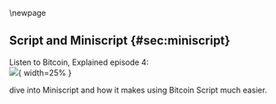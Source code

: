 \newpage
## Script and Miniscript {#sec:miniscript}

Listen to Bitcoin, Explained episode 4:\
![](qr/04.png){ width=25% }

dive into Miniscript and how it makes using Bitcoin Script much easier.

<!-- Helpful Links:
* https://bitcoinmagazine.com/articles/miniscript-how-blockstream-engineers-are-making-bitcoin-programming-easyer (Aaron quotes Poelstra from this article)
* Andrew Poelstra on script and miniscript (mentioned at the end of the episode) https://www.youtube.com/watch?v=_v1lECxNDiM
* list of Bitcoin script op codes: https://en.bitcoin.it/wiki/Script
  * also shows a table of the "OP_DUP OP_HASH160 <pubKeyHash> OP_EQUALVERIFY OP_CHECKSIG" flow I describe
* Miniscript definition and playground: http://bitcoin.sipa.be/miniscript/
  * 33 fragments (words in my analogy)
  * Bitcoin script has
* Blog explaining The DAO smart contract bug, hack and subsequent fork: https://ogucluturk.medium.com/the-dao-hack-explained-unfortunate-take-off-of-smart-contracts-2bd8c8db3562
*
-->

<!-- Fragment from episode 2 that explains script:

Aaron van Wirdum:

Part one. Part one is: pay to script hash to X H, which was itself protocol upgrades, which activated on Bitcoin. I'm pretty sure it was 2012. So let's get into what it is. Do you want to take a lead?



Sjors Provoost:

Yes, I will. Okay. So when you receive, when you want to receive Bitcoin, you tell the other person how to send that Bitcoin and you do that by adding some constraints.



Aaron van Wirdum:

Right. Which sounds like... Which sounds like a bad thing.



Sjors Provoost:

But it's not, it's an awesome thing. Constraints are great. So basically people tend to think about a wallet and it's not really a well chosen word because it's like a wallet, but everybody can touch whatever is inside your wallet. And so the constraint that people tend to add is, "Only I can spend these coins."



Aaron van Wirdum:

Right. Or to be more precise, these coins can only be spent if it includes, if the transaction includes a signature that's made with this specific public key.



Sjors Provoost:

Right. So what you do is you tell the other person, "Here's my public key," or the hash of the public key, and put that on the blockchain with the note on it that only the owner of that public key can spend it. And that's what you mean by sending to me. So you're not really sending me a file or anything. You're just publishing something on the blockchain that says, "Whoever has this public key can now spend these coins." And that happens to be the recipients public key.



Aaron van Wirdum:

Right, so that's a very common type of constraint. There are all sorts of other types of constraints, for example.



Sjors Provoost:

Right, because this constraint is expressed as a script and a script can say a lot of different things. It could also say, well, "I can spend this, but my mom also needs to sign it. But after 35 years, maybe I can sign it alone."



Aaron van Wirdum:

Yeah. So it's possible to send Bitcoins to someone, or to put it differently, to receive Bitcoins and do this under certain constraints. And this can be multiple constraints.



Sjors Provoost:

Yes.



Aaron van Wirdum:

So either me and my mom have to sign it or I can sign it alone after 35 years. Or my mom can sign it alone, can spend it alone, if she has some sort of secret which I could put on my will. Or I'm just sort of thinking out loud here, but you can have several different constraints. And if you want to spend the money, you only need to fulfill one of these constraints and you can sort of pick one and that's the one you publish.



Sjors Provoost:

Yeah.



Aaron van Wirdum:

That's the one that blockchain and the world will recognizes. That's the one's using out of several that it could have used.



Sjors Provoost:

Yeah. But to go back to why script hash, because it's paid to script hash, not paid to script. If I want to send, if I want to receive coins from you, I would have to tell you exactly what script to use. And it's kind of weird because now I'm telling you how I want to spend my coins. And if this was put in an address, it'd be very long address.



Aaron van Wirdum:

Yes. And not only how you want to spend your coins, but all the different ways in which your coins could potentially be spent.



Sjors Provoost:

Yeah.



Aaron van Wirdum:

Even if you don't use them.



Sjors Provoost:

Yes. And so the idea is now, instead of sending to the script, you send to the hash of the script. So I'm giving you... You're giving me, because you want money from me, you're giving me the hash of your script, which is always the same length and happens to be the same length of a normal address, so the address will start with a 3 rather than a 1, but otherwise they will look kind of the same. And for you, you just copy paste it, put it in your Bitcoin wallet, send money to it. And it works. Now when I want to spend that money, now I need to reveal the actual script. But that's my wallet that has to do that. So I don't have to bother anyone else with the complexity of remembering what the script was and correctly sending to it.



Aaron van Wirdum:

Yes. Yeah, I was skipping ahead one step just now. But yeah, that's the point we're trying to explain here is that if you receive money, you only got to share a hash. The person that's sending you doesn't need to care what this hash actually hides. And then only when you spend the coins, do you need to reveal the different ways in which you couldn't spend it or the single way in which you could spend it, whatever.



Sjors Provoost:

And so from a privacy point of view, that's much better than immediately putting the script on the chain.

(the episode continues to explain how Taproot offers even better privacy in this regard. We could hint to that by referring to @sec:taproot_basics, which covers the rest of episode 2)
-->

<!-- Episode 4 on script and Miniscript:

Aaron:
Miniscript. It's a project, I guess that's how I would describe it. It's a project by a couple of Blockstream engineers, even though it's not an official Blockstream project, but it's Pieter Wuille, Andrew Poelstra. And then, there was a third name that was as well-known, Sanket Kanjalkar.

Sjors:
Yeah, I believe he was an intern at Blockstream at the time.

Aaron:
He may have been an intern, yes. So they developed this idea called Miniscript. So let's just get into what it is. Okay. So to sort of spoil what it is a little bit before we get into that, it's sort of a simplified stripped down version of Bitcoin Script, which is the program language used in Bitcoin. So far so good?

Sjors:
Yeah. Or it's a template, basically. It's a template of Bitcoin Scripts that you can use.

Aaron:
A template of Bitcoin Script is how you would describe it. Okay. So let's get started. First things first. scripts, Bitcoin Scripts.

Sjors:
Yeah. I think, two episodes ago, we explained that it was actually good to add constraints to money.

Aaron:
Right, yes. This was in the Taproot episode. You explained how actually putting some restraints to money would be a good thing, in the context of Bitcoin.

Sjors:
Right. Somebody, if you're sending me money, everybody can see the Bitcoin transaction. So you want to make sure or in particular, I want to make sure that I'm the only one who can spend it. So I'm telling you, make this transactions such that it can only be spent by my public key. And the way that's done is using a script. Even though it's a very simple script and most people use the same script, it is actually a script.

Aaron:
Yeah, and Script is actually a programming language. It's a new programming language. It was introduced in Bitcoin. Like it didn't exist before, although it resembles something that did exist before, which is called Forth.

Sjors:
Yes. It basically, it's pretty horrible. I mean, it looks like it was just-

Aaron:
It's a horrible programming language.

Sjors:
I think so, it seems to be cobbled together as an afterthought, but I think it was only later that people realized that you can only change Bitcoin through very carefully grafted soft forks. So you can't just say, "Oh, let's just start with a draft language," and then clean it up later. So it's been a complete nightmare to make sure that language doesn't do anything surprising, anything bad. So a lot of the operations that were part of the language have been removed almost immediately, because they were all sorts of ways that you could just crash a node or do other things.

Aaron:
Right. These were removed early on.

Sjors:
Yes. I mean, Ethereum had a similar experience in 2050, right? Where complex programs could do all sorts of unexpected things, but Bitcoin had that in the beginning too.

Aaron:
Yeah. So just to remind our listeners, what kind of restrictions can they put on a transaction? What kind of restrictions are we talking about here?

Sjors:
Yeah. So the main restriction would be that only the owner of a specific public key can spend this transaction. I think that's the typical pay to public key hash transaction. And maybe we want to demonstrate how that works.

Aaron:
Go for it.

Sjors:
Yeah. So, it's a stack-based language and a stack like a stack of plates. You can put plates on it and you can take the top plate off, but generally you don't want to just take a plate out of the middle. And this is just easy to implement as a programming language in general. So when people make early computer processors, it was just easier to have a memory where you could only put things on top of it and take the top element off. You didn't have addresses, like with memory, you have to say which part of the memory do you want, with a stack you just say, put something on it, take something away from it. So the standard Bitcoin Script reads as follows, it's very beautiful. It's OP_DUB as in double, duplicate, then Op_Hash160 as in take the 160 Sha Hash. And RIPMED hash, then the public key and then OP_EQUAL_VERIFY.

Sjors:
So it's four elements, duplicate, hash, pubKey, and then Equal Verify. And if you kind of walk through what that does, let see if where I have it. So what happens when the blockchain encounters this script, it's going to be in the output of a transaction. So the output of a transaction shows the script that it's locked with and the amount. Now, if you want to spend that, what you do is you publish what you want to put on the stack, and then you sign it essentially. Well, actually you just publish what you want to put on the stack. And that probably includes a signature. So when-

Aaron:
By publish, you mean generated new transaction.

Sjors:
Yeah. So the input of your transaction. What that actually looks like is basically, a couple of things that you're putting on the stack. And what the Bitcoin interpreter will do is it'll see the stuff you put on the stack, and then it starts running the program from the output. So given your stack, it starts running the program from the output. So in this case, what you put on the stack is your signature and your public key, because the original script did not have your public key, it had the hash of your public key. Okay. So we start with a stack that has two plates. Plate 1 at the bottom is your signature and on top of that is a plate with your public key. And then the script says Op_Dup. And what Op_Dup does is takes the top element of the stacks, takes the top plate, the public key and duplicates it. So now you have two plates with a public key at the top of the stack. And your signature's still at the bottom. Then the next code, the next instruction is Op_Hash160.

Sjors:
So what this does is it takes the top thing from the stack, which is one of those public keys, it hashes it and then puts the hash on the stack. So now the stack is-

Aaron:
Oh, you want-

Sjors:
I'm trying to interrogate you here.

Aaron:
Apparently. Now the stack is a hash and the public key, I didn't keep up.

Sjors:
So, at the bottom is the six, still the signature, then there's a public key and then there's the hash of the public key, that's what's on the stack. So the next operation is pubKeyHash. So that is the hash of your public key again. So now the top of the stack is two times the hash of your public key. And then the next operation is Op_Equal_Verify. So that basically takes the two things off the top of the stack says, hey, are these the same? Yes. So indeed, did you put the hash of your public key? And then, the last thing that's left on the stack is only again, your signature and your public key, and it calls object six. So it checks the signature using your public key. And then, the stack is empty and everything is happy. That's how the Bitcoin program is run. And you can do arbitrarily complicated things.

Aaron:
I'm very happy Sjors.

Sjors:
Yeah. You can do arbitrarily complicated things that way.

Aaron:
So yeah, so basically this stuff is telling your computer what to do, what to check, see if stuff matches, if it matches it's okay, if it doesn't match, it's not, depending on whether it should match or not. And that's defined by code-

Sjors:
But notice that-

Aaron:
That's what we're doing here, right?

Sjors:
Yeah. But notice that you don't have to check a signature.

Aaron:
Exactly.

Sjors:
You could just have a script that says, yeah, it's fine, just take it.

Aaron:
Yes, or you could have a script that says you either need a valid signature or you need 34 invalid signatures.

Sjors:
Yeah. You can do very strange things.

Aaron:
You can do weird things.

Sjors:
Yes, very strange things.

Aaron:
Okay. So that's kind of the point we're getting at here, I think, right?

Sjors:
Yes.

Aaron:
The script's language is diverse enough to allow for weird stuff.

Sjors:
Yeah. And another question is, if you're are just sending money to yourself, you only need this very simple standard script that everybody's seen a million times. But let's say you're collaborating, you want to do a Multisig. Now there's actually an instruction to do Multisig, but let's say that didn't exist. So one way you could do a Multisig is say the script we just explained with my public key in it or my public key hash. And then, the script we just explained with your public key hash, just in sequence, right? So that if that's executed, I will not repeat the process we just did before. But you essentially start with those two public keys and two signatures on the stack and you run both of these scripts in sequence, and then if both people signed, it's all good. So you have a poor man's Multisig.

Sjors:
But if I'm evil or stupid, I could make this a REKT-man, Multisig, sorry for the joke. And that is achieved by, in the middle, inserting an op code called OP_RETURN. And the OP_RETURN code basically says, all right, stop evaluating this program, you're done. Now, if I had an electronic lawyer that wanted to check that this Multisig is what it says it does, or in fact, if you had that lawyer, your lawyer might say, "Well, I see that my signature's being checked and whatever the rest of the script does, I don't care, but my signature's being checked, so I'm happy with this," but of course, you shouldn't be happy with this. So your electronic lawyer should see that OP_RETURN statement and warn you. But the problem is there's a trillion ways in which scripts can go wrong and that is why you need a standardized way of dealing with these scripts. And that's where Miniscript is-

Aaron:
I'll read a little fragment from Andrew Poelstra, who I interviewed a long time ago when I wrote an article on this. So the example he gave was, and I'm not going to pretend like I understand everything he said in this quote, but that was sort of the point of the quote for me, that it was exemplifying the complexity of potential ways to mess around with script. Anyways, so the quote was, "There are op codes of Bitcoin Script, which do really absurd things like interpret a signature as a true false value, branch on that, convert that Boolean to a number and then index into the stack and rearrange the stack based on that number. And the specific rules for how it does this are super-nuts." You probably actually follow that perfectly.

Sjors:
No.

Aaron:
I don't, oh, you don't either.

Sjors:
I kind of do, but the analogy would be, you have the stack of plates and you take a hammer and you smash one, and then you confuse two and you paint one red and then it still works, if you do it correctly. It's completely absurd.

Aaron:
Right. Or another analogy I think you gave before this recording, correct me if this is not the right way of explaining this analogy, but it's like you have a contract and it says, you're buying this house and these are all the conditions. And then there's a small letter, which says, unless there's two commas in a row, somewhere in this contract, in which case all your base are belong to us.

Sjors:
Exactly. Except that this will be like the law, right? So the contract doesn't say that at all. It's just that the law that's in this country has that stupid rule. If there are two commas in a contract, you're giving away your money. Okay, that's the script interpreter of all the consensus rules, which are quite complicated.

Aaron:
Yes. Okay. So I think we've now broken down the problem with scripts. It's a shitty programming language or at least it's easy to make mistakes or hide bugs in there and make all sorts of complex arrangements that people might or might not notice and then your money goes to places where you don't want it to go. That's the summary, right?

Sjors:
Yeah. And we've seen in other projects how bad things can go if you have a very complicated language that does things you're not completely expecting.

Aaron:
Are you referring to a project that rhymes on methereum? I think we're on the same page. Yes. Okay, so solutions we're getting to the solution part of the story.

Sjors:
So what you're basically doing, what Miniscript is doing is it's taking certain example scripts, so sequence of op codes, and it lists, I think about 20 of them, 20 templates.

Aaron:
This is Miniscript?

Sjors:
Yes.

Aaron:
Yes.

Sjors:
It lists a few dozen templates. It not use all of the available Bitcoin Script, it uses a subset of it.

Aaron:
Right, right. So let's say Bitcoin Scripts has 100 tools. I have no idea if it's-

Sjors:
Something like that.

Aaron:
Anyway, close to 100, I'm just throwing out a number. The Miniscript says, okay, let's throw out 80 of these, because these are just got to cause a mess and let's keep 20, and that way it's going to be a little bit simpler for everyone. Is that right?

Sjors:
Right. So if Bitcoin Script uses an alphabet essentially, and Miniscript hasn't set of words. So it's not a subset of the alphabet, but it's a subset of words.

Aaron:
I see. Okay. That's a better analogy.

Sjors:
So there's certain patterns of op codes that you're allowed to use. And if you use those patterns in the way they describe.

Aaron:
So this double comma is removed now. It's not in here anymore.

Sjors:
Yeah. There's no double comma, or there is-

Aaron:
That was [crosstalk 00:12:58] anyways.

Sjors:
But it is used in a very precise way. So basically, Miniscript. Yeah, it removes some of the foot guns, but it also allows you to do very cool stuff safely. In particular, it lets you do things like, AND. So you can say condition A must be true AND condition B must be true and you can do things like, OR. And whatever's inside the OR, or inside the AND, can be arbitrarily complex. So with Bitcoin Script, you have if and L type of statements, but if you're not careful, those if and L statements will not do what you think they're going to do. So with Miniscript, there is-

Aaron:
Because there's more complexity hidden after the IF for example.

Sjors:
Yes, exactly. And the Miniscript basically, the templates make sure that you're only doing things that are actually like doing what you think they're doing. So they really contain it. And that allows you to do nice things. So let's say you're a company and you offer semi-custodial wallet solution, where you have one of the keys of the user and the user has the other has two keys, for example. So you're not, you don't have a majority of the keys and maybe there's a five-year timeout where you do have control in case the user dies, something like that, right?

Aaron:
Yeah. Like a Multisig kind of set-up.

Sjors:
Yeah. And so, normally when you set up a Multisig, the way you kind of set it up is everybody gives their key, their master key, their expo, for example, and you create a very simple script that has three keys and three people sign. But the problem is, because you're a big business that offers a service, you have some really complicated internal accounting department and you maybe want have five different signatures by specific people in God knows what complexity, but you don't want to-

Aaron:
Yeah. You have five members on the board. You want three of them to sign. Unless maybe the CEO.

Sjors:
And especially once we have-

Aaron:
Get some sort of special right from two of the board members and then-

Sjors:
And there's a code hidden in an envelope inside the nuclear suitcase that has an override. Exactly.

Aaron:
Exactly. That's like all sorts of complex stuff you can do with it. And all the complex stuff should count as one key, like right, that's where you're getting at. You don't really care how the complex stuff is solved. That's up to the company. You figure it out company. As long as it's just clear to us that it's only one key, however you do it.

Sjors:
Exactly. Now the problem with that is if I gave you... You can do that with script or with Taproot, but how do I, as a customer know, I would have to hire my own electronic lawyer to check that script of yours, that it doesn't have any of these double comma, little gimmicks in it. And if only there was a way you could check that and Miniscript is done such that you can check that as long as the script that you're getting is compatible with Miniscript, because Miniscript to normal script is two ways. So you can take any Miniscript, turn it into a normal script. You can take any normal script and turn it into a Miniscript. Well, unless it doesn't match, right? If there's codes in it that don't apply, then it just doesn't compile or doesn't translate. So, and if you can turn something into Miniscript, then you can analyze it using all sorts of tools that can analyze any Miniscript.

Sjors:
So what you would have is every wallet out there could have a Miniscript interpreter and the interpreter could show you a little pie chart and saying, you are this one piece of the pie, and there's this other piece of the pie that is really complicated, but you don't have to worry about it. It's not going to do anything sneaky.

Aaron:
Right. That's good.

Sjors:
That's excellent. Yeah.

Aaron:
Yeah. One of the things that I, so, I mean, we're making a podcast, so we can't actually see show this, unfortunately, but Poelstra for example, he's drawn this out. You can actually draw out what a contract would look like. Apparently that's not really possible with this script. All this was news to me when I-

Sjors:
You can, it's just this horrible manual tedious, yeah. I mean, I imagine the people from Liquid, for example, that have a 13 of five Multisig with all sorts of fallbacks.

Aaron:
Yeah. Okay. So, that's probably drawn out at some point. Yeah. But with Miniscript, it's actually fairly simple to draw it out. And you can show this to a CEO who has no idea about scripts or Miniscripts. You can just look at the picture and figure A, yep, that's sort of what I want the blue and red squares to be. And if these keys work out like this then seems like a good idea to me.

Sjors:
Exactly.

Aaron:
So that's actually possible now.

Sjors:
Yeah. With Miniscript, but wait, there's more.

Aaron:
There's more.

Sjors:
And that's called the policy language.

Aaron:
No, I want to get to, I want to ask you something else first. With Miniscripts, I do think there are strictly, technically speaking, there are some limitations, like there is stuff you can't do with Miniscripts, right?

Sjors:
Yes.

Aaron:
But as far as I understand, these are stuff, no one actually does anyways.

Sjors:
Well, that's not necessarily true. So the thing is, but this is, we have to go to policy language before I can explain that.

Aaron:
Oh, we do?

Sjors:
Yes.

Aaron:
Because you have this in mind already.

Sjors:
So yeah. So let me just quickly explain-

Aaron:
You got this episode planned out way better than I do.

Sjors:
Well to understand why you might want to do really complicated stuff, I need to explain what the policy language is.

Aaron:
Yes. Okay. Go for it.

Sjors:
So a policy language poorly named, or maybe not poorly named is a way to express your intentions. So for example, say I want two signatures and this can be translated or compiled, I think is the better term too Miniscript. And the nice thing is in policy language-

Aaron:
Okay. So to be clear, the policy language is the stuff like if someone like you Sjors, you're building a wallet. I don't know you're doing something on your computer, improving Bitcoin, then you're typing. And the stuff that comes out of your fingers is policy language. And then, you actually compile that to script later on.

Sjors:
Yeah. I mean, you could just write the script directly or you could write the Miniscript directly, but the nice thing about writing the policy language is that you can have a compiler that can be very smart. So a simple policy language might be just give me two of two signatures. And the policy language would probably convert that to Op_Multisig or we'll convert that to Multisig in Miniscript and Multisig in Miniscript is just Op_Multisig. So that's super-trivial.

Aaron:
Yeah. Okay. So whoever wrote the policy language, and I know Pieter Wuille, for example, wrote the policy language for this. It was him, it was his brain basically. He figured out all the best ways to compile this policy language into Miniscript, right? He must have somehow figured it out then.

Sjors:
Yeah. He wrote a compiler.

Aaron:
See, I don't know anything about this stuff.

Sjors:
That's okay. So basically, you write a policy language, it's like a higher level programming language. So if you have a higher level programming language like, I don't know, Basic, you can say go to five. I don't know if you've ever worked with Basic.

Aaron:
Sure. I can't code hello world. Isn't that clear to you by now?

Sjors:
Well, I mean, hello world-

Aaron:
I've coded hello world once, but that's pretty much how limited I am.

Sjors:
What language did you code hello world in?

Aaron:
I don't remember.

Sjors:
That's amazing. Anyway, so what happens is usually when you see a programmer looking at a screen, you see something that looks like English, with words like four and next and yada yada, but eventually the machine is just reading bits and bytes.

Aaron:
Sure. No, I understand that part.

Sjors:
So the bits and bytes are very close to what Bitcoin op codes look like. They're very low level. They're very instructions like put this on the stack, take that away from the stack. And the Miniscript is essentially the same. It's just only a subset of it, but it's slightly more readable, but it's still extremely low level. The policy language is slightly higher level. So what you do is you start at the higher level, which is easier for a programmer to write and then a computer looks at that high level language and says how can I write this into low level machine readable stuff as efficiently as possible? So in the case of the Multisig thing, I might say, I just want two out of two signatures. I don't care how you do that. Then the compiler knows that there are multiple ways to do that.

Aaron:
But how does compiler know this? I hope there's listeners out there that knows little about this as I do. So they might learn something. How does the compiler know this?

Sjors:
So disclaimer, I don't think I've ever written a compiler. I'm not that cool. But generally compilers know, because somebody wrote the compiler.

Aaron:
Well, but that was my point. It must have come from Pieter Wuille's brain in this case.

Sjors:
Of course. Yeah. Everything comes out of Pieter Wuille's brain.

Aaron:
And there we go.

Sjors:
But basically, the compiler knows, okay, there's maybe two or three ways to do this, this to execute his intention. And then, the question is, which of the three of them am I going to pick? Well, then it depends on the transaction weight and the fees that you might be involved, but also you can tell it, okay. I think most of the time it's condition A, but only 10% of the time it's condition B. And then the compiler can try condition A nine times, condition B nine one time and then figure out what the expected fee is. So it can optimize for typical use cases, worst case scenarios, all these things, and it can then spit out a Bitcoin Script or a Miniscript that then becomes a Bitcoin Script.

Aaron:
Yes. The compiler figures out the best way to do something.

Sjors:
And in very practical terms, another thing it could do, I don't know if it can already do that is you have SegWit scripts now, but we'll have hopefully half Taproot, which can put things in a Merkle tree. So your compiler could figure out where to put stuff in the Merkle tree. You don't have to worry about how to build the Merkle tree.

Aaron:
Right, yes.

Sjors:
So it can do all sorts of things. So you started the policy language and then you write Miniscript and that goes into whatever-

Aaron:
Okay. So that's what a compiler is. A policy language you use, you put it into the compiler and then Miniscripts comes out of it, which is in a way script.

Sjors:
Yes. I think the technical term for going from Miniscript to script is trans-piling, which basically is like a one-on-one thing you can do in two directions. So you can go from Miniscript to script, from script to Miniscript, but you cannot go back to a policy language. Well, you can guess the policy language.

Aaron:
But okay. You can. Yeah, I guess so. Yes. I understand that. And then getting back to, are we ready to go back to my question about limitations?

Sjors:
Absolutely.

Aaron:
Okay. So now there are some limitations when you're using, I guess, this policy language or Miniscripts in general. But these are limitations that no one actually suffers from is, is how I understood it.

Sjors:
Not necessarily. I mean, ideally yes, but in practice, some scripts are, some policies might be very complicated and there would be infinite ways to execute these in Bitcoin Scripts. And because of all these weird double comma foot guns that are in Bitcoin Script, sometimes that's an advantage. Sometimes you can write something really efficiently in Bitcoin Script, that is just really horrible, if you objectively look at it, but it is really fast or really fee-efficient. And in fact, I believe Lightning uses that the way they sometimes deal with time locks or with hashes or nonces. There's some tricks in Lightning I believe that you cannot do a Miniscript or at least you could not do a Miniscript, maybe you can now. So there are some optimizations where like what Poelstra said, "Oh, you do some weird switching of the stack and you interpret things, not the way they were," you put a public key on it, but you interpret it as a number, those kind of weird tricks.

Sjors:
Those might be very hard to reason about, but a human might be able to do it, but the Miniscript compiler would not do it, which means you end up with longer, potentially longer Lightning scripts, if you do not have all the whistles and bells in it. So it's possible that Miniscript would be expanded if there is some other optimal way to do it. But you have to be careful, because if you... You really want to make sure there's nothing in Miniscript that brings back those scary properties of the underlying language.

Aaron:
Yeah. Well, and to be clear, in cases, this isn't clear to anyone, Miniscripts is an addition to what there is already, like script is going nowhere, Bitcoin still use script, and that's the way it's going to be. It's just, this is an extra tool for people who want to use that.

Sjors:
And in fact, it's not a consensus change at all.

Aaron:
No, it's nothing in that.

Sjors:
It's a tool that you can use or not use. Don't worry. It's not Blockstream dominating the scripts here.

Aaron:
Okay. So we mentioned Pieter Wuille has this policy language. I know this is very fresh and you probably haven't looked at it very much, but [inaudible 00:25:22] also wrote a policy language, you haven't studied that yet, I think not.

Sjors:
I have not yet. So I thought that would be a cliffhanger.

Aaron:
That would be a cliffhanger, you like the cliffhanger. So that will be a cliffhanger for another episode.

Sjors:
Or never.

Aaron:
Or maybe we will have the one of those [inaudible 00:25:36].

Sjors:
But I can tell you from what I know about the policy language is that you're still some steps away from having a practical tool where you and I can set up a very complicated Multisig wallet. There's all sorts of questions you want to answer like, how exactly do you do this setup? What are you emailing to each other? Are you emailing your keys or are you emailing something a little bit more abstract that you agree on first and then you exchange keys? Those very practical things that are not solved inside a Miniscript.

Aaron:
Let me at least mention it's called Minsc. So it's policy language, it's called Minsc. Okay, I'm afraid we can't give you any more info about Minsc yet.

Sjors:
Well, I know Minsk with a K is a city.

Aaron:
Maybe one day.

Sjors:
I think it's with a C.

Aaron:
Minsc with a C. Yeah, that's some extra info. All right, Sjors, is this the end of our episode? Did we cover everything we needed to cover from Miniscripts?

Sjors:
I hope so.

Aaron:
It was maybe slightly messy. So let's sum it up. Miniscripts is a subsection. No, you called it a template.

Sjors:
Yes. It's a template of script pieces.

Aaron:
Even this summary is getting messy now.

Sjors:
So basically, Bitcoin Script is like an alphabet essentially, just different letters that have different meanings. And you could see Miniscript is a set of words. Not really words, because you can put things between the words, but maybe words and brackets and commas. That's what Miniscript is. And then the policy language is the thing that can be converted to Miniscript. It's a bit more high level.

Aaron:
And there are several of those apparently by now.

Sjors:
Yes, because yeah, exactly, because Miniscript, it has to be set in stone, I guess sort of, because you want to do all the safety checks on it, but then just like you can have different programming language, you can have different policy languages.

Aaron:
Yes. So if you're into Bitcoin programming, this is what you want to study. This what you want to look at.

Sjors:
If you're into Bitcoin programming the rabbit hole is massive and pick something. There's a talk by Andrew Poelstra.

Aaron:
That is probably pretty good though, right?

Sjors:
Yeah. But so there's a talk by Andrew Poelstra from Advancing Bitcoin, not the conference, but the meet up before it, the BitDevs London, where he talks for two hours about all the problems with regular script and why he hates things. And that's just, he said he was going to do it in 20 minutes and I think he still didn't cover everything. I don't think that's the best place to start.

Aaron:
He's still on stage.

Sjors:
He's still on stage out there just going through it.

-->
